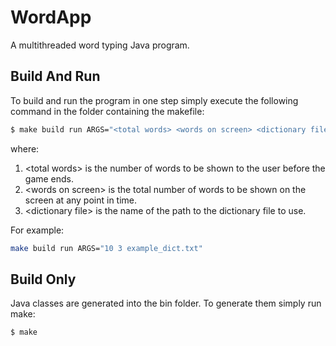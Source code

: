# WordApp

A multithreaded word typing Java program.

## Build And Run

To build and run the program in one step simply execute the following command in the folder
containing the makefile:

```bash
$ make build run ARGS="<total words> <words on screen> <dictionary file>"
```

where:
1. \<total words\> is the number of words to be shown to the user before the game ends.
2. \<words on screen\> is the total number of words to be shown on the screen at any point in time.
3. \<dictionary file\> is the name of the path to the dictionary file to use.

For example:

```bash
make build run ARGS="10 3 example_dict.txt"
```

## Build Only

Java classes are generated into the bin folder. To generate them simply run make:

```bash
$ make
```